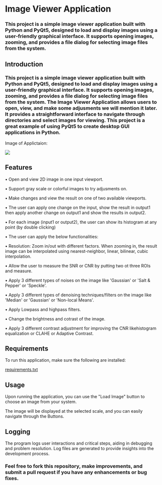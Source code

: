 # Image Viewer Application
### This project is a simple image viewer application built with Python and PyQt5, designed to load and display images using a user-friendly graphical interface. It supports opening images, zooming, and provides a file dialog for selecting image files from the system.

## Introduction
### This project is a simple image viewer application built with Python and PyQt5, designed to load and display images using a user-friendly graphical interface. It supports opening images, zooming, and provides a file dialog for selecting image files from the system. The Image Viewer Application allows users to open, view, and make some adjusments we will mention it later. It provides a straightforward interface to navigate through directories and select images for viewing. This project is a great example of using PyQt5 to create desktop GUI applications in Python.

Image of Applictaion:
<div>
  <img src =  "https://github.com/user-attachments/assets/6090a9c1-7f54-40bc-95b0-74d675778845">
</div>

## Features

• Open and view 2D image in one input viewport.

• Support gray scale or colorful images to try adjusments on.

• Make changes and view the result on one of two available viewports.

• The user can apply one change on the input, show the result in output1 then apply
another change on output1 and show the results in output2.

• For each image (input1 or output2), the user can show its histogram at any point (by double
clicking)

• The user can apply the below functionalities:

• Resolution: Zoom in/out with different factors. When zooming in, the result image can
be interpolated using nearest-neighbor, linear, bilinear, cubic interpolation.

• Allow the user to measure the SNR or CNR by putting two ot three ROIs and measure.

• Apply 3 different types of noises on the image like 'Gaussian' or 'Salt & Pepper' or 'Speckle'.

• Apply 3 different types of denoising techniques/filters on the image like 'Median' or 'Gaussian' or 'Non-local Means'.

• Apply Lowpass and highpass filters.

• Change the brightness and cotrast of the image.

• Apply 3 different contrast adjustment for improving the CNR likehistogram
equalization or CLAHE or Adaptive Contrast.

## Requirements
To run this application, make sure the following are installed:

[requirements.txt](https://github.com/user-attachments/files/18285030/requirements.txt) 


## Usage
Upon running the application, you can use the "Load Image" button to choose an image from your system.

The image will be displayed at the selected scale, and you can easily navigate through the Buttons.


## Logging
The program logs user interactions and critical steps, aiding in debugging and problem resolution. Log files are generated to provide insights into the development process.

### Feel free to fork this repository, make improvements, and submit a pull request if you have any enhancements or bug fixes.


